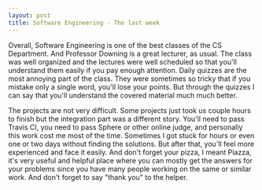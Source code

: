 ```yaml
---
layout: post
title: Software Engineering - The last week
---
```

Overall, Software Engineering is one of the best classes of the CS Department.
And Professor Downing is a great lecturer, as usual. The class was well organized
and the lectures were well scheduled so that you'll understand them easily if you
pay enough attention.
Daily quizzes are the most annoying part of the class. They
were sometimes so tricky that if you mistake only a single word, you'll lose your points.
But through the quizzes I can say that you'll understand the covered material much much better.

The projects are not very difficult. Some projects just took us couple hours to finish but the
integration part was a different story. You'll need to pass Travis CI, you need to pass Sphere or
other online judge, and personally this work cost me most of the time. Sometimes I got stuck
for hours or even one or two days without finding the solutions. But after that, you'll feel
more experienced and face it easily. And don't forget your pizza, I meant Piazza, it's very
useful and helpful place where you can mostly get the answers for your problems since you have
many people working on the same or similar work. And don't forget to say "thank you" to the helper.
